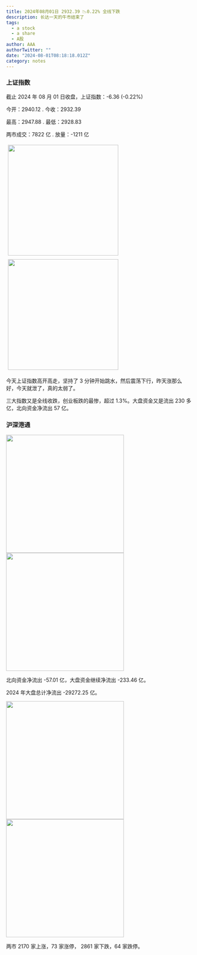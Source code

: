 ```yaml
---
title: 2024年08月01日 2932.39 📉0.22% 全线下跌
description: 长达一天的牛市结束了
tags:
  - a stock
  - a share
  - A股
author: AAA
authorTwitter: ""
date: "2024-08-01T08:18:18.012Z"
category: notes
---
```


### 上证指数

截止 2024 年 08 月 01 日收盘，上证指数：<span class="font-semibold text-g-5">-6.36 (-0.22%)</span>

今开：<span class="font-semibold text-r-5">2940.12 </span> . 今收：<span class="font-semibold text-g-5">2932.39 </span>

最高：<span class="font-semibold text-r-5">2947.88 </span> . 最低：<span class="font-semibold text-g-5">2928.83 </span>

两市成交：<span class="font-semibold">7822 亿</span> . 放量：<span class="font-semibold text-g-6">-1211 亿</span>

<img src="/images/uploads/2024-08/20240801-zs-sh.png" style="width: 300px;display:inline-block;margin: 5px">
<img src="/images/uploads/2024-08/20240801-zs-sh-rk.png" style="width: 300px;display:inline-block;margin: 5px">

今天上证指数高开高走，坚持了 3 分钟开始跳水，然后震荡下行，昨天涨那么好，今天就泄了，真的太弱了。

三大指数又是全线收跌，创业板跌的最惨，超过 1.3%。大盘资金又是流出 230 多亿，北向资金净流出 57 亿。

### 沪深港通

<img src="/images/uploads/2024-08/20240801-zs-global.png" width="320">

<img src="/images/uploads/2024-08/20240801-zs-bs.png" width="320">

北向资金净流出 <span class="font-semibold text-g-5">-57.01 亿</span>，大盘资金继续净流出 <span class="font-semibold text-g-6">-233.46 亿</span>。

2024 年大盘总计净流出 <span class="font-semibold text-g-8">-29272.25 </span>亿。

<img src="/images/uploads/2024-08/20240801-zs-as.png" width="320">
<img src="/images/uploads/2024-08/20240801-zs-zdtj.png" width="320">

两市 <span class="text-r-6">2170</span> 家上涨，73 家涨停， <span class="font-semibold text-g-6">2861</span> 家下跌，64 家跌停。
